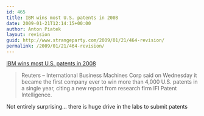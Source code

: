 ```yaml
---
id: 465
title: IBM wins most U.S. patents in 2008
date: 2009-01-21T12:14:15+00:00
author: Anton Piatek
layout: revision
guid: http://www.strangeparty.com/2009/01/21/464-revision/
permalink: /2009/01/21/464-revision/
---
```

[IBM wins most U.S. patents in 2008](http://www.reuters.com/article/technologyNews/idUSTRE50D3G020090114?feedType=RSS&feedName=technologyNews)

> Reuters &#8211; International Business Machines Corp said on Wednesday it became the first company ever to win more than 4,000 U.S. patents in a single year, citing a new report from research firm IFI Patent Intelligence.

Not entirely surprising&#8230; there is huge drive in the labs to submit patents